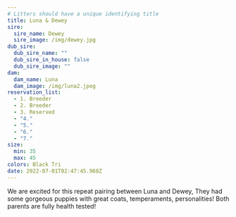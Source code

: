 ```yaml
---
# Litters should have a unique identifying title
title: Luna & Dewey
sire:
  sire_name: Dewey
  sire_image: /img/dewey.jpg
dub_sire:
  dub_sire_name: ""
  dub_sire_in_house: false
  dub_sire_image: ""
dam:
  dam_name: Luna
  dam_image: /img/luna2.jpeg
reservation_list:
  - 1. Breeder
  - 2. Breeder
  - 3. Reserved
  - "4."
  - "5."
  - "6."
  - "7."
size:
  min: 35
  max: 45
colors: Black Tri
date: 2022-07-01T02:47:45.968Z
---
```

We are excited for this repeat pairing between Luna and Dewey, They had some gorgeous puppies with great coats, temperaments, personalities! Both parents are fully health tested!